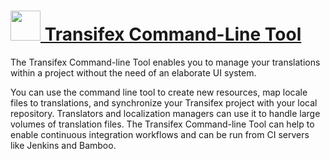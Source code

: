 # [<img src="https://cdn.rawgit.com/AdmiringWorm/chocolatey-packages/d76fc438bcba2205765942b3d59cd2f60aa6b2ca/icons/transifex-client.png" height="48" width="48" /> Transifex Command-Line Tool](https://chocolatey.org/packages/transifex-client)

The Transifex Command-line Tool enables you to manage your translations within a project without the need of an elaborate UI system.

You can use the command line tool to create new resources, map locale files to translations, and synchronize your Transifex project with your local repository. Translators and localization managers can use it to handle large volumes of translation files. The Transifex Command-line Tool can help to enable continuous integration workflows and can be run from CI servers like Jenkins and Bamboo.
